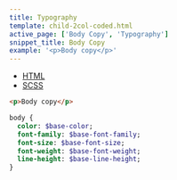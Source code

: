 ```yaml
---
title: Typography
template: child-2col-coded.html
active_page: ['Body Copy', 'Typography']
snippet_title: Body Copy
example: '<p>Body copy</p>'
---
```


* [HTML](0)
* [SCSS](1)

```html
<p>Body copy</p>
```
```sass
body {
  color: $base-color;
  font-family: $base-font-family;
  font-size: $base-font-size;
  font-weight: $base-font-weight;
  line-height: $base-line-height;
}
```
